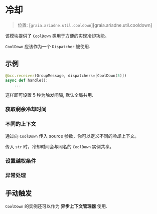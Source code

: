 # 冷却

> 位置: [`graia.ariadne.util.cooldown`][graia.ariadne.util.cooldown]

该模块提供了 `CoolDown` 类用于方便的实现冷却功能。

`CoolDown` 应该作为一个 `Dispatcher` 被使用.

## 示例

```py
@bcc.receiver(GroupMessage, dispatchers=[CoolDown(5)])
async def handle():
    ...
```

这样即可设置 5 秒为触发间隔, 默认全局共用.

### 获取剩余冷却时间

### 不同的上下文

通过向 `CoolDown` 传入 source 参数，你可以定义不同的冷却上下文。

传入 `str` 时，冷却时间会与同名的 `CoolDown` 实例共享。

### 设置越权条件

### 异常处理

## 手动触发

`CoolDown` 的实例还可以作为 **异步上下文管理器** 使用.
